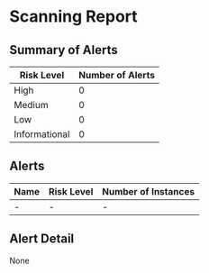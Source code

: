 # Scanning Report

## Summary of Alerts

| Risk Level    | Number of Alerts |
| ------------- | ---------------- |
| High          | 0                |
| Medium        | 0                |
| Low           | 0                |
| Informational | 0                |

## Alerts

| Name | Risk Level | Number of Instances |
| ---- | ---------- | ------------------- |
| -    | -          | -                   |

## Alert Detail

None
